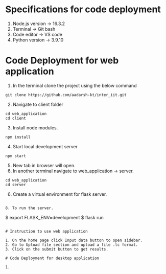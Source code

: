 # Specifications for code deployment

1. Node.js version -> 16.3.2
2. Terminal -> Git bash
3. Code editor -> VS code
4. Python version -> 3.9.10


# Code Deployment for web application

1. In the terminal clone the project using the below command 
 ```  
git clone https://github.com/aadarsh-kt/inter_iit.git  
``` 
2. Navigate to client folder
 ```
 cd web_application
 cd client
 ```
3. Install node modules.
``` 
npm install
```
4. Start local development server
```
npm start
```
5. New tab in browser will open.
14. In another terminal navigate to web_application -> server.
```
cd web_application
cd server
```
6. Create a virtual environment for flask server.
```

8. To run the server.
```
$ export FLASK_ENV=development
$ flask run
```

# Instruction to use web application

1. On the home page click Input data button to open sidebar.
2. Go to Upload file section and upload a file .lc format.
3. Click on the submit button to get results.

# Code Deployment for desktop application

1. 

